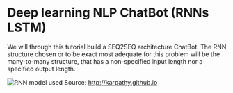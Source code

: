 # Deep learning NLP ChatBot (RNNs LSTM)

We will through this tutorial build a SEQ2SEQ architecture ChatBot.
The RNN structure chosen or to be exact most adequate for this problem will be the many-to-many structure, that has a non-specified input length nor a specified output length. 

![RNN model used](https://user-images.githubusercontent.com/47015407/63578572-aa9ab300-c588-11e9-934a-8f3accd9ee34.png)
Source: http://karpathy.github.io
